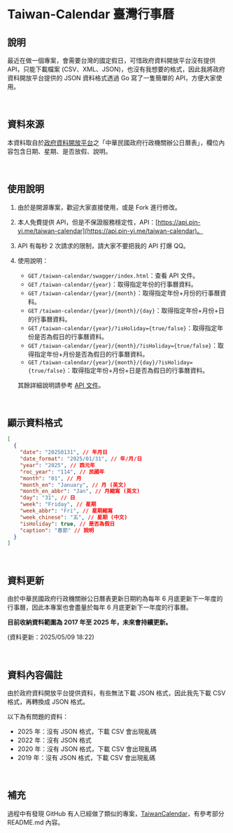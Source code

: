 # Taiwan-Calendar 臺灣行事曆

## 說明

最近在做一個專案，會需要台灣的國定假日，可惜政府資料開放平台沒有提供 API，只能下載檔案 (CSV、XML、JSON)，也沒有我想要的格式，因此我將政府資料開放平台提供的 JSON 資料格式透過 Go 寫了一隻簡單的 API，方便大家使用。

<br>

## 資料來源

本資料取自於[政府資料開放平台](https://data.gov.tw/dataset/14718)之「中華民國政府行政機關辦公日曆表」，欄位內容包含日期、星期、是否放假、說明。

<br>

## 使用說明

1. 由於是開源專案，歡迎大家直接使用，或是 Fork 進行修改。
2. 本人免費提供 API，但是不保證服務穩定性，API：[https://api.pin-yi.me/taiwan-calendar](https://api.pin-yi.me/taiwan-calendar)。
3. API 有每秒 2 次請求的限制，請大家不要把我的 API 打爆 QQ。
4. 使用說明：
   - `GET` `/taiwan-calendar/swagger/index.html`：查看 API 文件。
   - `GET` `/taiwan-calendar/{year}`：取得指定年份的行事曆資料。
   - `GET` `/taiwan-calendar/{year}/{month}`：取得指定年份+月份的行事曆資料。
   - `GET` `/taiwan-calendar/{year}/{month}/{day}`：取得指定年份+月份+日的行事曆資料。
   - `GET` `/taiwan-calendar/{year}/?isHoliday={true/false}`：取得指定年份是否為假日的行事曆資料。
   - `GET` `/taiwan-calendar/{year}/{month}/?isHoliday={true/false}`：取得指定年份+月份是否為假日的行事曆資料。
   - `GET` `/taiwan-calendar/{year}/{month}/{day}/?isHoliday={true/false}`：取得指定年份+月份+日是否為假日的行事曆資料。

    其餘詳細說明請參考 [API 文件](https://api.pin-yi.me/taiwan-calendar/swagger/index.html)。

<br>

## 顯示資料格式

```json
[
  {
    "date": "20250131", // 年月日
    "date_format": "2025/01/31", // 年/月/日
    "year": "2025", // 西元年
    "roc_year": "114", // 民國年
    "month": "01", // 月
    "month_en": "January", // 月 (英文)
    "month_en_abbr": "Jan", // 月縮寫 (英文)
    "day": "31", // 日
    "week": "Friday", // 星期
    "week_abbr": "Fri", // 星期縮寫
    "week_chinese": "五", // 星期 (中文)
    "isHoliday": true, // 是否為假日
    "caption": "春節" // 說明
  }
]
```

<br>

## 資料更新

由於中華民國政府行政機關辦公日曆表更新日期約為每年 6 月底更新下一年度的行事曆，因此本專案也會盡量於每年 6 月底更新下一年度的行事曆。

**目前收納資料範圍為 2017 年至 2025 年，未來會持續更新。**

(資料更新：2025/05/09 18:22)

<br>

## 資料內容備註

由於政府資料開放平台提供資料，有些無法下載 JSON 格式，因此我先下載 CSV 格式，再轉換成 JSON 格式。

以下為有問題的資料：

- 2025 年：沒有 JSON 格式，下載 CSV 會出現亂碼
- 2022 年：沒有 JSON 格式
- 2020 年：沒有 JSON 格式，下載 CSV 會出現亂碼
- 2019 年：沒有 JSON 格式，下載 CSV 會出現亂碼

<br>

## 補充

過程中有發現 GitHub 有人已經做了類似的專案，[TaiwanCalendar](https://github.com/ruyut/TaiwanCalendar/tree/master)，有參考部分 README.md 內容。
